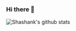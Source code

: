 ### Hi there 👋

![Shashank's github stats](https://github-readme-stats.vercel.app/api?username=shashankqv&show_icons=true&hide=["issues"])

<!--
**shashankqv/shashankqv** is a ✨ _special_ ✨ repository because its `README.md` (this file) appears on your GitHub profile.

Here are some ideas to get you started:

- 🔭 I’m currently working on ...
- 🌱 I’m currently learning ...
- 👯 I’m looking to collaborate on ...
- 🤔 I’m looking for help with ...
- 💬 Ask me about ...
- 📫 How to reach me: ...
- 😄 Pronouns: ...
- ⚡ Fun fact: ...
-->
